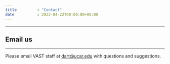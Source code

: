```yaml
---
title         : "Contact"
date          : 2022-04-22T00:00:00+06:00
---
```


---
## Email us
---

Please email VAST staff at [dart@ucar.edu](dart@ucar.edu) with questions and
suggestions.
